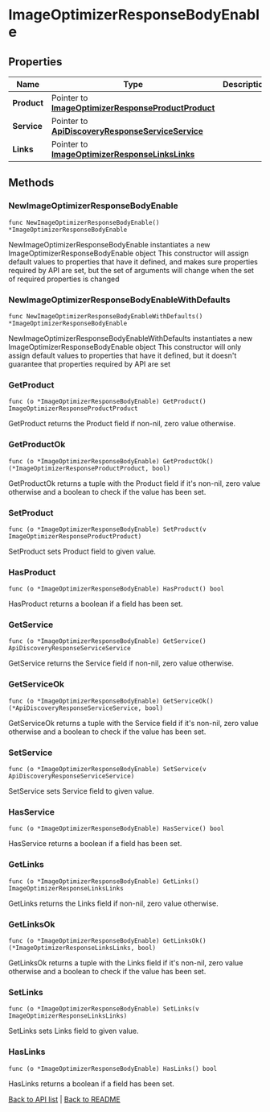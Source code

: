 # ImageOptimizerResponseBodyEnable

## Properties

Name | Type | Description | Notes
------------ | ------------- | ------------- | -------------
**Product** | Pointer to [**ImageOptimizerResponseProductProduct**](ImageOptimizerResponseProductProduct.md) |  | [optional] 
**Service** | Pointer to [**ApiDiscoveryResponseServiceService**](ApiDiscoveryResponseServiceService.md) |  | [optional] 
**Links** | Pointer to [**ImageOptimizerResponseLinksLinks**](ImageOptimizerResponseLinksLinks.md) |  | [optional] 

## Methods

### NewImageOptimizerResponseBodyEnable

`func NewImageOptimizerResponseBodyEnable() *ImageOptimizerResponseBodyEnable`

NewImageOptimizerResponseBodyEnable instantiates a new ImageOptimizerResponseBodyEnable object
This constructor will assign default values to properties that have it defined,
and makes sure properties required by API are set, but the set of arguments
will change when the set of required properties is changed

### NewImageOptimizerResponseBodyEnableWithDefaults

`func NewImageOptimizerResponseBodyEnableWithDefaults() *ImageOptimizerResponseBodyEnable`

NewImageOptimizerResponseBodyEnableWithDefaults instantiates a new ImageOptimizerResponseBodyEnable object
This constructor will only assign default values to properties that have it defined,
but it doesn't guarantee that properties required by API are set

### GetProduct

`func (o *ImageOptimizerResponseBodyEnable) GetProduct() ImageOptimizerResponseProductProduct`

GetProduct returns the Product field if non-nil, zero value otherwise.

### GetProductOk

`func (o *ImageOptimizerResponseBodyEnable) GetProductOk() (*ImageOptimizerResponseProductProduct, bool)`

GetProductOk returns a tuple with the Product field if it's non-nil, zero value otherwise
and a boolean to check if the value has been set.

### SetProduct

`func (o *ImageOptimizerResponseBodyEnable) SetProduct(v ImageOptimizerResponseProductProduct)`

SetProduct sets Product field to given value.

### HasProduct

`func (o *ImageOptimizerResponseBodyEnable) HasProduct() bool`

HasProduct returns a boolean if a field has been set.

### GetService

`func (o *ImageOptimizerResponseBodyEnable) GetService() ApiDiscoveryResponseServiceService`

GetService returns the Service field if non-nil, zero value otherwise.

### GetServiceOk

`func (o *ImageOptimizerResponseBodyEnable) GetServiceOk() (*ApiDiscoveryResponseServiceService, bool)`

GetServiceOk returns a tuple with the Service field if it's non-nil, zero value otherwise
and a boolean to check if the value has been set.

### SetService

`func (o *ImageOptimizerResponseBodyEnable) SetService(v ApiDiscoveryResponseServiceService)`

SetService sets Service field to given value.

### HasService

`func (o *ImageOptimizerResponseBodyEnable) HasService() bool`

HasService returns a boolean if a field has been set.

### GetLinks

`func (o *ImageOptimizerResponseBodyEnable) GetLinks() ImageOptimizerResponseLinksLinks`

GetLinks returns the Links field if non-nil, zero value otherwise.

### GetLinksOk

`func (o *ImageOptimizerResponseBodyEnable) GetLinksOk() (*ImageOptimizerResponseLinksLinks, bool)`

GetLinksOk returns a tuple with the Links field if it's non-nil, zero value otherwise
and a boolean to check if the value has been set.

### SetLinks

`func (o *ImageOptimizerResponseBodyEnable) SetLinks(v ImageOptimizerResponseLinksLinks)`

SetLinks sets Links field to given value.

### HasLinks

`func (o *ImageOptimizerResponseBodyEnable) HasLinks() bool`

HasLinks returns a boolean if a field has been set.


[Back to API list](../README.md#documentation-for-api-endpoints) | [Back to README](../README.md)


